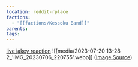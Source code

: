 ```yaml
---
location: reddit-rplace
factions:
  - "[[factions/Kessoku Band]]"
parents: 
tags: 
---
```

[live jakey reaction](https://discord.com/channels/1093664259273130084/1131230952119615600/1131578300314165275)
![[media/2023-07-20 13-28 2_'IMG_20230706_220755'.webp]]
([Image Source](https://discord.com/channels/1093664259273130084/1131230952119615600/1131578300314165275))
